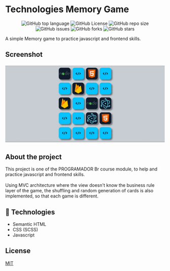 # Technologies Memory Game

<div align="center">

![GitHub top language](https://img.shields.io/github/languages/top/KaiqueMCR/Technologies-memory-game?color=%23F0DB4F)
![GitHub License](https://img.shields.io/github/license/KaiqueMCR/Technologies-memory-game)
![GitHub repo size](https://img.shields.io/github/repo-size/KaiqueMCR/Technologies-memory-game)
![GitHub issues](https://img.shields.io/github/issues/KaiqueMCR/Technologies-memory-game)
![GitHub forks](https://img.shields.io/github/forks/KaiqueMCR/Technologies-memory-game)
![GitHub stars](https://img.shields.io/github/stars/KaiqueMCR/Technologies-memory-game)

</div>

A simple Memory game to practice javascript and frontend skills.

## Screenshot

<h3 align="center">
  <img src="./assets/images/screenshot.jpg" />
</h3>

## About the project

This project is one of the PROGRAMADOR Br course module, to help and practice javascript and frontend skills.
<br><br>
Using MVC architecture where the view doesn't know the business rule layer of the game,
the shuffling and random generation of cards is also implemented, so that each game is different.

## 👾 Technologies

- Semantic HTML
- CSS (SCSS)
- Javascript

## License

[MIT](https://choosealicense.com/licenses/mit/)

